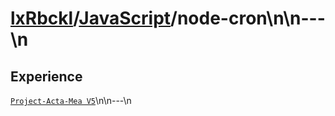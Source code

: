 # [lxRbckl]()/[JavaScript](/JavaScript)/node-cron\n\n---\n
## Experience
[`Project-Acta-Mea V5`](https://github.com/lxRbckl/Project-Acta-Mea/blob/V5/README.md)\n\n---\n